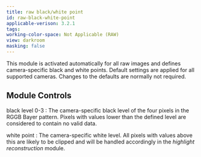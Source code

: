 ```yaml
---
title: raw black/white point
id: raw-black-white-point
applicable-verison: 3.2.1
tags: 
working-color-space: Not Applicable (RAW) 
view: darkroom
masking: false
---
```


This module is activated automatically for all raw images and defines camera-specific black and white points. Default settings are applied for all supported cameras. Changes to the defaults are normally not required.

## Module Controls

black level 0-3
: The camera-specific black level of the four pixels in the RGGB Bayer pattern. Pixels with values lower than the defined level are considered to contain no valid data.

white point
: The camera-specific white level. All pixels with values above this are likely to be clipped and will be handled accordingly in the _highlight reconstruction_ module.